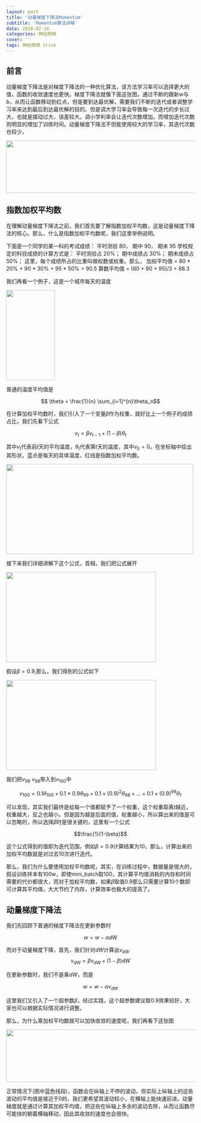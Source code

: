 ```yaml
---
layout: post
title: '动量梯度下降法Momentum'
subtitle: 'Momentum算法讲解'
date: 2018-02-16
categories: 神经网络
cover: ''
tags: 神经网络 trick
---
```



## 前言
动量梯度下降法是对梯度下降法的一种优化算法，该方法学习率可以选择更大的值，函数的收敛速度也更快。梯度下降法就像下面这张图，通过不断的跟新w与b，从而让函数移动到红点，但是要到达最优解，需要我们不断的迭代或者调整学习率来达到最后到达最优解的目的。但是调大学习率会导致每一次迭代的步长过大，也就是摆动过大，误差较大。调小学利率会让迭代次数增加。而增加迭代次数则明显的增加了训练时间。动量梯度下降法不但能使用较大的学习率，其迭代次数也较少。

<img src="https://raw.githubusercontent.com/terrifyzhao/terrifyzhao.github.io/master/assets/img/2018-02-14-%E5%8A%A8%E9%87%8F%E6%A2%AF%E5%BA%A6%E4%B8%8B%E9%99%8D%E6%B3%95Momentum/momentum1.jpg" width="630" height="140"/>

## 指数加权平均数
在理解动量梯度下降法之前，我们首先要了解指数加权平均数，这是动量梯度下降法的核心。那么，什么是指数加权平均数呢，我们这里举例说明。

下面是一个同学的某一科的考试成绩： 
平时测验 80， 期中 90， 期末 95 
学校规定的科目成绩的计算方式是： 
平时测验占 20%； 
期中成绩占 30%； 
期末成绩占 50%； 
这里，每个成绩所占的比重叫做权数或权重。那么， 
加权平均值 = 80 * 20% + 90 * 30% + 95 * 50% = 90.5 
算数平均值 = (80 + 90 + 95)/3 = 88.3

我们再看一个例子，这是一个城市每天的温度

<img src="https://raw.githubusercontent.com/terrifyzhao/terrifyzhao.github.io/master/assets/img/2018-02-14-%E5%8A%A8%E9%87%8F%E6%A2%AF%E5%BA%A6%E4%B8%8B%E9%99%8D%E6%B3%95Momentum/momentum2.jpg" width="130" height="240"/>

普通的温度平均值是

$$ \theta = \frac{1}{n} \sum_{i=1}^{n}\theta_n$$

在计算加权平均数时，我们引入了一个变量$\beta$作为权重，就好比上一个例子的成绩占比，我们先看下公式

$$ v_t =  \beta v_{t-1} + (1-\beta)\theta_{t}$$

其中$v_t$代表前$t$天的平均温度，$\theta_{t}$代表第$t$天的温度，其中$v_0=0$。在坐标轴中绘出其形状，蓝点是每天的具体温度，红线是指数加权平均数。

<img src="https://raw.githubusercontent.com/terrifyzhao/terrifyzhao.github.io/master/assets/img/2018-02-14-%E5%8A%A8%E9%87%8F%E6%A2%AF%E5%BA%A6%E4%B8%8B%E9%99%8D%E6%B3%95Momentum/momentum3.jpg" width="500" height="240"/>

接下来我们详细讲解下这个公式，首相，我们把公式展开

<img src="https://raw.githubusercontent.com/terrifyzhao/terrifyzhao.github.io/master/assets/img/2018-02-14-%E5%8A%A8%E9%87%8F%E6%A2%AF%E5%BA%A6%E4%B8%8B%E9%99%8D%E6%B3%95Momentum/momentum4.jpg" width="400" height="240"/>

假设$\beta=0.9$,那么，我们得到的公式如下

<img src="https://raw.githubusercontent.com/terrifyzhao/terrifyzhao.github.io/master/assets/img/2018-02-14-%E5%8A%A8%E9%87%8F%E6%A2%AF%E5%BA%A6%E4%B8%8B%E9%99%8D%E6%B3%95Momentum/momentum5.jpg" width="400" height="240"/>

我们把$v_{99}$ $v_{98}$带入到$v_{100}$中

$$v_{100} = 0.1\theta_{100}+0.1\times0.9\theta_{99}+0.1\times(0.9)^2\theta_{98}+...+0.1\times(0.9)^{99}\theta_{1} $$

可以发现，其实我们最终是给每一个值都赋予了一个权重，这个权重距离$t$越近，权重越大，反之也越小。但是因为越是后面的值，权重越小，所以算出来的值是可以忽略的，所以选择$\beta$时是很关键的，这里有一个公式

$$\frac{1}{1-\beta}$$

这个公式得到的值即为迭代范围，例如$\beta=0.9$计算结果为10，那么，计算出来的加权平均数就是对过去10次进行迭代。

那么，我们为什么要使用加权平均数呢，其实，在训练过程中，数据量是很大的，假设训练样本有100w，即使mini_batch取100，其计算平均值消耗的内存和时间需要的代价都很大，而对于加权平均数，如果$\beta$取值0.9那么只需要计算10个数即可计算其平均值，大大节约了内存，计算效率也极大的提高了。

## 动量梯度下降法
我们先回顾下普通的梯度下降法在更新参数时

$$w = w - \alpha dW$$

而对于动量梯度下降，首先，我们针对$dW$计算出$v_{dW}$
$$v_{dW} = \beta v_{dW} + (1-\beta)dW$$

在更新参数时，我们不是乘$dW$，而是

$$w = w - \alpha v_{dW}$$

这里我们又引入了一个超参数$\beta$，经过实践，这个超参数建议取0.9效果较好，大家也可以根据实际情况进行调整。

那么，为什么乘加权平均数就可以加快收敛的速度呢，我们再看下这张图

<img src="https://raw.githubusercontent.com/terrifyzhao/terrifyzhao.github.io/master/assets/img/2018-02-14-%E5%8A%A8%E9%87%8F%E6%A2%AF%E5%BA%A6%E4%B8%8B%E9%99%8D%E6%B3%95Momentum/momentum6.png" width="630" height="140"/>

正常情况下(图中蓝色线段)，函数会在纵轴上不停的波动，但实际上纵轴上的这些波动的平均值是接近于0的，我们更希望其波动较小，在横轴上能快速前进。动量梯度就是通过计算其加权平均值，把这些在纵轴上多余的波动去除，从而让函数尽可能快的朝着横轴移动，因此其收敛的速度也会很快。


